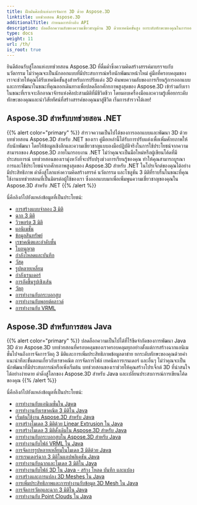 ```yaml
---
title: ฝึกฝนศิลปะแห่งการจัดการ 3D ด้วย Aspose.3D
linktitle: บทช่วยสอน Aspose.3D
additionalTitle: กำหนดการอ้างอิง API
description: ปลดล็อกความลับของความเชี่ยวชาญด้าน 3D ด้วยเทคนิคขั้นสูง ยกระดับทักษะของคุณในการออกแบบและพัฒนาด้วยคำแนะนำที่ครอบคลุมของเราเพื่อปลดปล่อยความคิดสร้างสรรค์ 3D
type: docs
weight: 11
url: /th/
is_root: true
---
```


ยินดีต้อนรับสู่โลกแห่งบทช่วยสอน Aspose.3D ที่ดื่มด่ำซึ่งความคิดสร้างสรรค์มาบรรจบกับนวัตกรรม ไม่ว่าคุณจะเป็นนักออกแบบที่มีประสบการณ์หรือนักพัฒนาหน้าใหม่ คู่มือที่ครอบคลุมของเราจะช่วยให้คุณได้รับเทคนิคขั้นสูงสำหรับการปรับแต่ง 3D ค้นพบความลับของการเรียนรู้การออกแบบและการพัฒนาในขณะที่คุณออกเดินทางเพื่อปลดล็อกศักยภาพสูงสุดของ Aspose.3D เข้าร่วมกับเราในขณะที่เราเจาะลึกอาณาจักรแห่งศิลปะสามมิติที่มีชีวิตชีวา โดยมอบเครื่องมือและความรู้เพื่อยกระดับทักษะของคุณและนำวิสัยทัศน์ที่สร้างสรรค์ของคุณมาสู่ชีวิต เริ่มการสำรวจได้เลย!

## Aspose.3D สำหรับบทช่วยสอน .NET
{{% alert color="primary" %}}
สำรวจความเป็นไปได้ของการออกแบบและพัฒนา 3D ด้วยบทช่วยสอน Aspose.3D สำหรับ .NET ของเรา คู่มือเหล่านี้ได้รับการปรับแต่งเพื่อเพิ่มศักยภาพให้กับนักพัฒนา โดยให้ข้อมูลเชิงลึกและความเชี่ยวชาญแบบลงมือปฏิบัติจริงในการใช้ประโยชน์จากความสามารถของ Aspose.3D ภายในกรอบงาน .NET ไม่ว่าคุณจะเป็นมือใหม่หรือผู้เขียนโค้ดที่มีประสบการณ์ บทช่วยสอนของเรามุ่งหวังที่จะปรับปรุงช่วงการเรียนรู้ของคุณ ทำให้คุณสามารถบูรณาการและใช้ประโยชน์จากศักยภาพสูงสุดของ Aspose.3D สำหรับ .NET ในโปรเจ็กต์ของคุณได้อย่างมีประสิทธิภาพ ดำดิ่งสู่โลกแห่งความคิดสร้างสรรค์ นวัตกรรม และโซลูชัน 3 มิติที่ราบรื่นในขณะที่คุณใช้งานบทช่วยสอนที่เป็นมิตรต่อผู้ใช้ของเรา ซึ่งออกแบบมาเพื่อเพิ่มพูนความเชี่ยวชาญของคุณใน Aspose.3D สำหรับ .NET
{{% /alert %}}

นี่คือลิงก์ไปยังแหล่งข้อมูลที่เป็นประโยชน์:
 
- [การสร้างแบบจำลอง 3 มิติ](./net/3d-modeling/)
- [ฉาก 3 มิติ](./net/3d-scene/)
- [วิวพอร์ต 3 มิติ](./net/3d-viewports/)
- [แอนิเมชั่น](./net/animation/)
- [ข้อมูลสินทรัพย์](./net/asset-information/)
- [เรขาคณิตและลำดับชั้น](./net/geometry-and-hierarchy/)
- [ใบอนุญาต](./net/license/)
- [กำลังโหลดและบันทึก](./net/loading-and-saving/)
- [วัสดุ](./net/materials/)
- [รูปหลายเหลี่ยม](./net/polygons/)
- [กำลังเรนเดอร์](./net/rendering/)
- [การอัดขึ้นรูปเชิงเส้น](./net/linear-extrusion/)
- [วัตถุ](./net/objects/)
- [การทำงานกับกระบอกสูบ](./net/working-with-cylinder/)
- [การทำงานกับพอยต์คลาวด์](./net/working-with-point-cloud/)
- [การทำงานกับ VRML](./net/working-with-vrml/)

## Aspose.3D สำหรับการสอน Java
{{% alert color="primary" %}}
ปลดล็อกความเป็นไปได้ที่ไร้ขีดจำกัดของการพัฒนา Java 3D ด้วย Aspose.3D บทช่วยสอนที่ครอบคลุมของเราครอบคลุมทุกอย่างตั้งแต่การสร้างฉากแอนิเมชั่นไปจนถึงการจัดการวัตถุ 3 มิติและการเพิ่มประสิทธิภาพข้อมูลตาข่าย ยกระดับทักษะของคุณด้วยคำแนะนำทีละขั้นตอนเกี่ยวกับเรขาคณิต การจัดการไฟล์ เทคนิคการเรนเดอร์ และอื่นๆ ไม่ว่าคุณจะเป็นนักพัฒนาที่มีประสบการณ์หรือเพิ่งเริ่มต้น บทช่วยสอนของเราช่วยให้คุณสร้างโปรเจ็กต์ 3D ที่น่าสนใจได้อย่างง่ายดาย ดำดิ่งสู่โลกของ Aspose.3D สำหรับ Java และเปลี่ยนประสบการณ์การเขียนโค้ดของคุณ
{{% /alert %}}

นี่คือลิงก์ไปยังแหล่งข้อมูลที่เป็นประโยชน์:

- [การทำงานกับแอนิเมชั่นใน Java](./java/animations/)
- [การทำงานกับเรขาคณิต 3 มิติใน Java](./java/geometry/)
- [เริ่มต้นใช้งาน Aspose.3D สำหรับ Java](./java/licensing/)
- [การสร้างโมเดล 3 มิติด้วย Linear Extrusion ใน Java](./java/linear-extrusion/)
- [การสร้างโมเดล 3 มิติดั้งเดิมใน Aspose.3D สำหรับ Java](./java/primitive-3d-models/)
- [การทำงานกับกระบอกสูบใน Aspose.3D สำหรับ Java](./java/cylinders/)
- [การทำงานกับไฟล์ VRML ใน Java](./java/vrml-files/)
- [การจัดการรูปหลายเหลี่ยมในโมเดล 3 มิติด้วย Java](./java/polygon/)
- [การเรนเดอร์ฉาก 3 มิติในแอปพลิเคชัน Java](./java/rendering-3d-scenes/)
- [การทำงานกับฉากและโมเดล 3 มิติใน Java](./java/3d-scenes-and-models/)
- [การทำงานกับไฟล์ 3D ใน Java - สร้าง โหลด บันทึก และแปลง](./java/load-and-save/)
- [การสร้างและการแปลง 3D Meshes ใน Java](./java/transforming-3d-meshes/)
- [การเพิ่มประสิทธิภาพและการทำงานกับข้อมูล 3D Mesh ใน Java](./java/3d-mesh-data/)
- [การจัดการวัตถุและฉาก 3 มิติใน Java](./java/3d-objects-and-scenes/)
- [การทำงานกับ Point Clouds ใน Java](./java/point-clouds/)